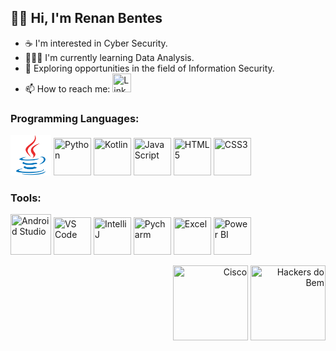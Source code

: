 ## 👋🏽 Hi, I'm Renan Bentes
- ☕ I'm interested in Cyber Security.
- 👨🏽‍💻 I'm currently learning  Data Analysis.
- 📱  Exploring opportunities in the field of Information Security.
- 📫 How to reach me: <a  href="https://www.linkedin.com/in/renan-bentes731/" target="_blank" rel="noreferrer">
            <img title="Linkedin" src="https://cdn.jsdelivr.net/gh/devicons/devicon/icons/linkedin/linkedin-original.svg" width="30" height="30"></a> 
                     
<h3 align="left">Programming Languages:</h3>
<p align="left"> 

<a href="https://dev.java/" target="_blank" rel="noreferrer">
<img title="Java" src="https://raw.githubusercontent.com/devicons/devicon/master/icons/java/java-original.svg" width="65" height="65"/></a>

<a href="https://www.python.org" target="_blank" rel="noreferrer">
<img title="Python" src="https://www.vectorlogo.zone/logos/python/python-icon.svg" width="60" height="60"/></a>

<a href="https://kotlinlang.org" target="_blank" rel="noreferrer"> 
<img title="Kotlin" src="https://www.vectorlogo.zone/logos/kotlinlang/kotlinlang-icon.svg" width="60" height="60"/></a>

<a href="https://www.javascript.com/" target="_blank" rel="noreferrer">  
<img title="JavaScript" src="https://www.vectorlogo.zone/logos/javascript/javascript-icon.svg" width="60" height="60"/></a>

<a href="https://dev.w3.org/html5/spec-LC/" target="_blank" rel="noreferrer"> 
<img title="HTML5" src="https://cdn.jsdelivr.net/gh/devicons/devicon/icons/html5/html5-original.svg" width="60" height="60"/></a>

<a href="https://www.w3.org/Style/CSS/Overview.en.html" target="_blank" rel="noreferrer"> 
<img title="CSS3" src="https://cdn.jsdelivr.net/gh/devicons/devicon/icons/css3/css3-original.svg" width="60" height="60"/></a>
          
<h3 align="left">Tools:</h3>
<a href="https://developer.android.com" target="_blank" rel="noreferrer"> 
<img title="Android Studio" src="https://cdn.jsdelivr.net/gh/devicons/devicon/icons/androidstudio/androidstudio-original.svg" width="65" height="65"/></a>

<a href="https://code.visualstudio.com/download" target="_blank" rel="noreferrer"> 
<img title="VS Code" src="https://upload.wikimedia.org/wikipedia/commons/9/9a/Visual_Studio_Code_1.35_icon.svg" width="60" height="60"></a>

<a href="https://www.jetbrains.com/idea/" target="_blank" rel="noreferrer"> 
<img title="IntelliJ" src="https://upload.wikimedia.org/wikipedia/commons/9/9c/IntelliJ_IDEA_Icon.svg" width="60" height="60"></a>

<a href="https://www.jetbrains.com/pycharm/" target="_blank" rel="noreferrer"> 
<img title="Pycharm" src="https://upload.wikimedia.org/wikipedia/commons/1/1d/PyCharm_Icon.svg" width="60" height="60"></a>

<a href="https://www.microsoft.com/pt-br/microsoft-365/excel" target="_blank" rel="noreferrer"> 
<img title="Excel" src="https://images.seeklogo.com/logo-png/37/1/microsoft-excel-logo-png_seeklogo-370278.png" width="60" height="60"/></a>

<a href="https://powerbi.microsoft.com/pt-br/downloads/" target="_blank" rel="noreferrer"> 
<img title="Power BI" src="https://images.seeklogo.com/logo-png/43/1/power-bi-icon-logo-png_seeklogo-439962.png" width="60" height="60"/></a>

<p align="right"> 
 <a href="https://skillsforall.com/pt/" target="_blank" rel="noreferrer">            
<img title="Cisco" src="https://images.credly.com/size/340x340/images/f7387386-553c-4be5-b3f3-077f78152f31/Network_Security.png" width="120" height="120"/></a>
 <a href="https://hackersdobem.org.br/" target="_blank" rel="noreferrer">            
<img title="Hackers do Bem" src="https://ava.hackersdobem.org.br/pluginfile.php/125/badges/badgeimage/6/f3" width="120" height="120"/></a>

